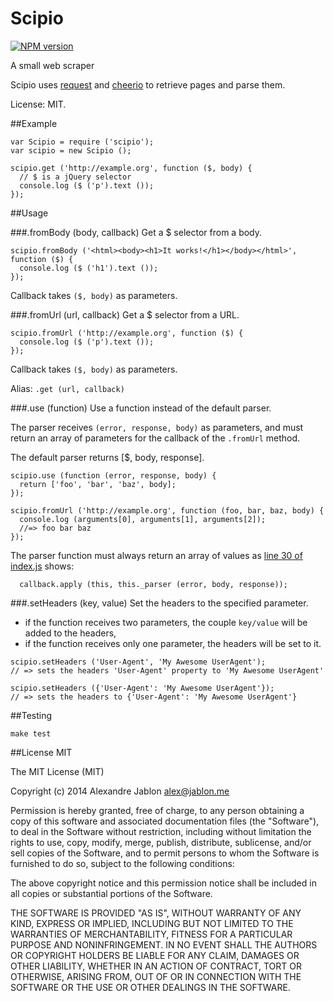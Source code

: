 Scipio
======

[![NPM version](https://badge.fury.io/js/scipio.svg)](http://badge.fury.io/js/scipio)

A small web scraper

Scipio uses [request](https://github.com/mikeal/request) and [cheerio](https://github.com/cheeriojs/cheerio) to retrieve pages and parse them.

License: MIT.

##Example
```
var Scipio = require ('scipio');
var scipio = new Scipio ();

scipio.get ('http://example.org', function ($, body) {
  // $ is a jQuery selector
  console.log ($ ('p').text ());
});
```

##Usage

###.fromBody (body, callback)
Get a $ selector from a body.

```
scipio.fromBody ('<html><body><h1>It works!</h1></body></html>', function ($) {
  console.log ($ ('h1').text ());
});
```

Callback takes `($, body)` as parameters.

###.fromUrl (url, callback)
Get a $ selector from a URL.

```
scipio.fromUrl ('http://example.org', function ($) {
  console.log ($ ('p').text ());
});
```

Callback takes `($, body)` as parameters.

Alias: `.get (url, callback)`

###.use (function)
Use a function instead of the default parser.

The parser receives `(error, response, body)` as parameters, and must return an array of parameters for the callback of the `.fromUrl` method.

The default parser returns [$, body, response].

```
scipio.use (function (error, response, body) {
  return ['foo', 'bar', 'baz', body];
});

scipio.fromUrl ('http://example.org', function (foo, bar, baz, body) {
  console.log (arguments[0], arguments[1], arguments[2]);
  //=> foo bar baz
});
```

The parser function must always return an array of values as [line 30 of index.js](https://github.com/alexjab/scipio/blob/master/index.js#L30) shows:
```
  callback.apply (this, this._parser (error, body, response));
```

###.setHeaders (key, value)
Set the headers to the specified parameter.

 - if the function receives two parameters, the couple `key/value` will be added to the headers,
 - if the function receives only one parameter, the headers will be set to it.

```
scipio.setHeaders ('User-Agent', 'My Awesome UserAgent');
// => sets the headers 'User-Agent' property to 'My Awesome UserAgent'

scipio.setHeaders ({'User-Agent': 'My Awesome UserAgent'});
// => sets the headers to {'User-Agent': 'My Awesome UserAgent'}
```

##Testing
```
make test
```

##License
MIT

The MIT License (MIT)

Copyright (c) 2014 Alexandre Jablon <alex@jablon.me>

Permission is hereby granted, free of charge, to any person obtaining a copy
of this software and associated documentation files (the "Software"), to deal
in the Software without restriction, including without limitation the rights
to use, copy, modify, merge, publish, distribute, sublicense, and/or sell
copies of the Software, and to permit persons to whom the Software is
furnished to do so, subject to the following conditions:

The above copyright notice and this permission notice shall be included in
all copies or substantial portions of the Software.

THE SOFTWARE IS PROVIDED "AS IS", WITHOUT WARRANTY OF ANY KIND, EXPRESS OR
IMPLIED, INCLUDING BUT NOT LIMITED TO THE WARRANTIES OF MERCHANTABILITY,
FITNESS FOR A PARTICULAR PURPOSE AND NONINFRINGEMENT. IN NO EVENT SHALL THE
AUTHORS OR COPYRIGHT HOLDERS BE LIABLE FOR ANY CLAIM, DAMAGES OR OTHER
LIABILITY, WHETHER IN AN ACTION OF CONTRACT, TORT OR OTHERWISE, ARISING FROM,
OUT OF OR IN CONNECTION WITH THE SOFTWARE OR THE USE OR OTHER DEALINGS IN
THE SOFTWARE.
